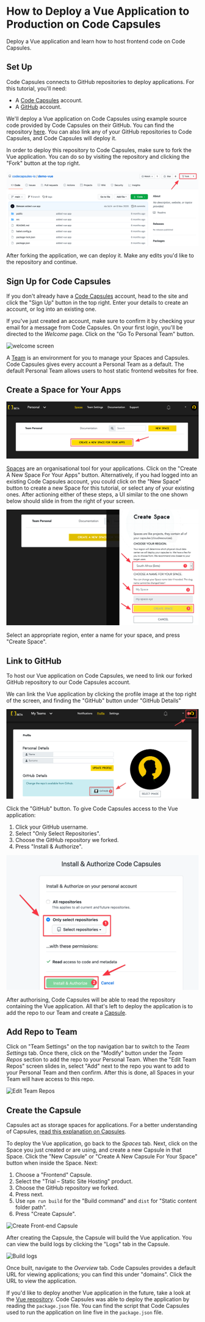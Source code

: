 # How to Deploy a Vue Application to Production on Code Capsules

Deploy a Vue application and learn how to host frontend code on Code Capsules. 

## Set Up

Code Capsules connects to GitHub repositories to deploy applications. For this tutorial, you'll need:
- A [Code Capsules](https://codecapsules.io/) account. 
- A [GitHub](https://github.com/) account.  

We'll deploy a Vue application on Code Capsules using example source code provided by Code Capsules on their GitHub. You can find the repository [here](https://github.com/codecapsules-io/demo-vue). You can also link any of your GitHub repositories to Code Capsules, and Code Capsules will deploy it.

In order to deploy this repository to Code Capsules, make sure to fork the Vue application. You can do so by visiting the repository and clicking the "Fork" button at the top right. 

![Demo Vue Repository](../assets/deployment/vue/cc-demo-vue-github.png)

After forking the application, we can deploy it. Make any edits you'd like to the repository and continue.

## Sign Up for Code Capsules

If you don't already have a [Code Capsules](https://codecapsules.io/) account, head to the site and click the "Sign Up" button in the top right. Enter your details to create an account, or log into an existing one. 

If you've just created an account, make sure to confirm it by checking your email for a message from Code Capsules. On your first login, you'll be directed to the _Welcome_ page. Click on the "Go To Personal Team" button. 

![welcome screen](../assets/deployment/vue/welcome-screen.jpg)

A [Team](https://codecapsules.io/docs/faq/what-is-a-team/) is an environment for you to manage your Spaces and Capsules. Code Capsules gives every account a Personal Team as a default. The default Personal Team allows users to host static frontend websites for free.

## Create a Space for Your Apps

![create a new space](../assets/deployment/vue/spaces.png)

[Spaces](https://codecapsules.io/docs/faq/what-is-a-space) are an organisational tool for your applications. Click on the "Create A New Space For Your Apps" button. Alternatively, if you had logged into an existing Code Capsules account, you could click on the "New Space" button to create a new Space for this tutorial, or select any of your existing ones. After actioning either of these steps, a UI similar to the one shown below should slide in from the right of your screen.  

![space name](../assets/deployment/vue/space-name.png)

Select an appropriate region, enter a name for your space, and press "Create Space".

## Link to GitHub

To host our Vue application on Code Capsules, we need to link our forked GitHub repository to our Code Capsules account.

We can link the Vue application by clicking the profile image at the top right of the screen, and finding the "GitHub" button under "GitHub Details"

![git-button](../assets/deployment/vue/git-button.png)

Click the "GitHub" button. To give Code Capsules access to the Vue application:

1. Click your GitHub username.
2. Select "Only Select Repositories".
3. Choose the GitHub repository we forked.
4. Press "Install & Authorize".

![install&authorize](../assets/deployment/vue/github-integration.png)

After authorising, Code Capsules will be able to read the repository containing the Vue application. All that's left to deploy the application is to add the repo to our Team and create a [Capsule](https://codecapsules.io/docs/faq/what-is-a-capsule). 

## Add Repo to Team

Click on "Team Settings" on the top navigation bar to switch to the _Team Settings_ tab. Once there, click on the "Modify" button under the _Team Repos_ section to add the repo to your Personal Team. When the "Edit Team Repos" screen slides in, select "Add" next to the repo you want to add to your Personal Team and then confirm. After this is done, all Spaces in your Team will have access to this repo. 

![Edit Team Repos](../assets/deployment/vue/team-repos.gif)

## Create the Capsule

Capsules act as storage spaces for applications. For a better understanding of Capsules, [read this explanation on Capsules](https://codecapsules.io/docs/faq/what-is-a-capsule/).

To deploy the Vue application, go back to the _Spaces_ tab. Next, click on the Space you just created or are using, and create a new Capsule in that Space. Click the "New Capsule" or "Create A New Capsule For Your Space" button when inside the Space. Next:

1. Choose a "Frontend" Capsule.
2. Select the "Trial – Static Site Hosting" product.
3. Choose the GitHub repository we forked.
4. Press next.
5. Use `npm run build` for the "Build command" and `dist` for "Static content folder path".
6. Press "Create Capsule".

![Create Front-end Capsule](../assets/deployment/vue/creating-frontend-capsule.gif)

After creating the Capsule, the Capsule will build the Vue application. You can view the build logs by clicking the "Logs" tab in the Capsule. 

![Build logs](../assets/deployment/vue/frontend-capsule-build-logs.gif)

Once built, navigate to the _Overview_ tab. Code Capsules provides a default URL for viewing applications; you can find this under "domains". Click the URL to view the application.

If you'd like to deploy another Vue application in the future, take a look at the [Vue repository](https://github.com/codecapsules-io/demo-vue). Code Capsules was able to deploy the application by reading the `package.json` file. You can find the script that Code Capsules used to run the application on line five in the `package.json` file.
